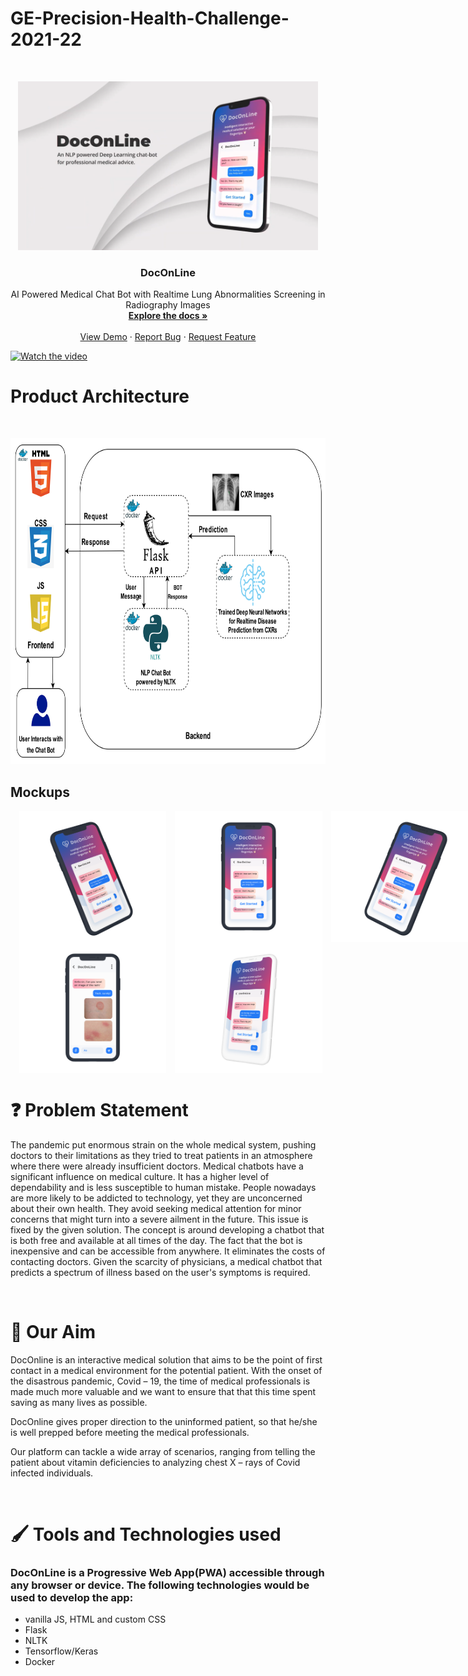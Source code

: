 # GE-Precision-Health-Challenge-2021-22

<!-- <div style="display:flex; flex-direction: row;">
<h1>DocOnLine</h1>
  <img src="./static/styles/heart.png" style="padding-left: 1em; height: 2.5em;">
</div> -->

<br />
<p align="center">
  <a href="https://github.com/ctrl-gaurav/GE-Precision-Health-Challenge-2021-22">
    <img src="./Mockups/DocOnLine.png" alt="Logo" width="480" height="270">
  </a>

  <h3 align="center">DocOnLine</h3>

  <p align="center">
    AI Powered Medical Chat Bot with Realtime Lung Abnormalities Screening in Radiography Images
    <br />
    <a href="https://github.com/ctrl-gaurav/GE-Precision-Health-Challenge-2021-22/blob/main/README.md"><strong>Explore the docs »</strong></a>
    <br />
    <br />
    <a href="https://github.com/ctrl-gaurav/GE-Precision-Health-Challenge-2021-22">View Demo</a>
    ·
    <a href="https://github.com/ctrl-gaurav/GE-Precision-Health-Challenge-2021-22/issues">Report Bug</a>
    ·
    <a href="https://github.com/ctrl-gaurav/GE-Precision-Health-Challenge-2021-22/issues">Request Feature</a>
  </p>
</p>


[![Watch the video](<img src="./Mockups/DocOnLine.png" alt="Logo" width="960" height="540">)](https://youtu.be/E9CUDwkibi4)

# Product Architecture

<br />
<p align="center">
  <a href="https://github.com/ctrl-gaurav/GE-Precision-Health-Challenge-2021-22">
    <img src="./Mockups/Architecture.jpg" alt="Logo" width="783" height="521">
  </a>

## Mockups

<div style="display:flex; flex-direction: row;">
<img src="./Mockups/Rectangle-1.png" style="padding-left: 1em; height: 15em;">
<img src="./Mockups/Rectangle-2.png" style="padding-left: 1em; height: 15em;">
<img src="./Mockups/Rectangle-3.png" style="padding-left: 1em; height: 15em;">
<!-- <img src="./Mockups/Rectangle-4.png" style="padding-left: 1em; height: 15em;">
<img src="./Mockups/Rectangle.png" style="padding-left: 1em; height: 15em;"> -->
</div>

<div style="display:flex; flex-direction: row;">
<!-- <img src="./Mockups/Rectangle-1.png" style="padding-left: 1em; height: 15em;">
<img src="./Mockups/Rectangle-2.png" style="padding-left: 1em; height: 15em;">
<img src="./Mockups/Rectangle-3.png" style="padding-left: 1em; height: 15em;"> -->
<img src="./Mockups/Rectangle-4.png" style="padding-left: 1em; height: 15em;">
<img src="./Mockups/Rectangle.png" style="padding-left: 1em; height: 15em;">
</div>

<h1>❓ Problem Statement </h1>
<p>
The pandemic put enormous strain on the whole medical system, pushing doctors to their limitations as they tried to treat patients in an atmosphere where there were already insufficient doctors. Medical chatbots have a significant influence on medical culture. It has a higher level of dependability and is less susceptible to human mistake. People nowadays are more likely to be addicted to technology, yet they are unconcerned about their own health. They avoid seeking medical attention for minor concerns that might turn into a severe ailment in the future. This issue is fixed by the given solution. The concept is around developing a chatbot that is both free and available at all times of the day. The fact that the bot is inexpensive and can be accessible from anywhere. It eliminates the costs of contacting doctors. Given the scarcity of physicians, a medical chatbot that predicts a spectrum of illness based on the user's symptoms is required.  ​
</p>

<br>

<h1>🚀 Our Aim </h1>
<p>
DocOnline is an interactive medical solution that aims to be the point of first contact in a medical environment for the potential patient. With the onset of the disastrous pandemic, Covid – 19, the time of medical professionals is made much more valuable and we want to ensure that that this time spent saving as many lives as possible.​

DocOnline gives proper direction to the uninformed patient, so that he/she is well prepped before meeting the medical professionals.

Our platform can tackle a wide array of scenarios, ranging from telling the patient about vitamin deficiencies to analyzing chest X – rays of Covid infected individuals.​

</p>

<br>

# 🖌️ Tools and Technologies used

### DocOnLine is a Progressive Web App(PWA) accessible through any browser or device. The following technologies would be used to develop the app:​

- vanilla JS, HTML and custom CSS ​
- Flask​
- NLTK​
- Tensorflow/Keras​
- Docker​

​
